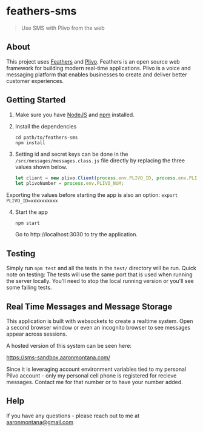 # feathers-sms

> Use SMS with Plivo from the web

## About

This project uses [Feathers](http://feathersjs.com) and [Plivo](http://plivo.com). Feathers is an open source web framework for building modern real-time applications. Plivo is a voice and messaging platform that enables businesses to create and deliver better customer experiences.

## Getting Started


1. Make sure you have [NodeJS](https://nodejs.org/) and [npm](https://www.npmjs.com/) installed.
2. Install the dependencies

    ```
    cd path/to/feathers-sms
    npm install
    ```

    
3. Setting id and secret keys can be done in the `/src/messages/messages.class.js` file directly by replacing the three values shown below. 

    ````js
    let client = new plivo.Client(process.env.PLIVO_ID, process.env.PLIVO_SECRET);
    let plivoNumber = process.env.PLIVO_NUM;
    ````
Exporting the values before starting the app is also an option:
`export PLIVO_ID=xxxxxxxxxx`

4. Start the app

    ```
    npm start
    ```

    Go to http://localhost:3030 to try the application.
    

## Testing

Simply run `npm test` and all the tests in the `test/` directory will be run. Quick note on testing: The tests will use the same port that is used when running the server locally. You'll need to stop the local running version or you'll see some failing tests.

## Real Time Messages and Message Storage

This application is built with websockets to create a realtime system. Open a second browser window or even an incognito browser to see messages appear across sessions. 

A hosted version of this system can be seen here:

https://sms-sandbox.aaronmontana.com/

Since it is leveraging account environment variables tied to my personal Pilvo account - only my personal cell phone is registered for recieve messages. Contact me for that number or to have your number added.

## Help

If you have any questions  - please reach out to me at aaronmontana@gmail.com
